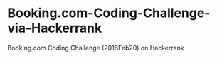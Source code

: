 # Booking.com-Coding-Challenge-via-Hackerrank
Booking.com Coding Challenge (2016Feb20) on Hackerrank
